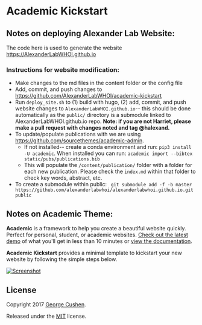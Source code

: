 # Academic Kickstart
## Notes on deploying Alexander Lab Website:

The code here is used to generate the website https://AlexanderLabWHOI.github.io

### Instructions for website modification:
  * Make changes to the md files in the content folder or the config file
  * Add, commit, and push changes to https://github.com/AlexanderLabWHOI/academic-kickstart
  * Run `deploy_site.sh` to (1) build with hugo, (2) add, commit, and push website changes to `AlexanderLabWHOI.github.io`-- this should be done automatically as the `public/` directory is a submodule linked to AlexanderLabWHOI.github.io repo. **Note: if you are not Harriet, please make a pull request with changes noted and tag @halexand.**  
  * To update/populate publications with we are using https://github.com/sourcethemes/academic-admin.
    * If not installed-- create a conda environment and run: `pip3 install -U academic`. When installed you can run: `academic import --bibtex static/pubs/publications.bib`
    * This will populate the `/content/publication/` folder with a folder for each new publication. Please check the `index.md` within that folder to check key words, abstract, etc.
  * To create a submodule within public: ` git submodule add -f -b master https://github.com/alexanderlabwhoi/alexanderlabwhoi.github.io.git public`
## Notes on Academic Theme:


**Academic** is a framework to help you create a beautiful website quickly. Perfect for personal, student, or academic websites. [Check out the latest demo](https://themes.gohugo.io/theme/academic/) of what you'll get in less than 10 minutes or [view the documentation](https://sourcethemes.com/academic/docs/).

**Academic Kickstart** provides a minimal template to kickstart your new website by following the simple steps below.

[![Screenshot](https://raw.githubusercontent.com/gcushen/hugo-academic/master/academic.png)](https://github.com/gcushen/hugo-academic/)

## License

Copyright 2017 [George Cushen](https://georgecushen.com).

Released under the [MIT](https://github.com/sourcethemes/academic-kickstart/blob/master/LICENSE.md) license.



